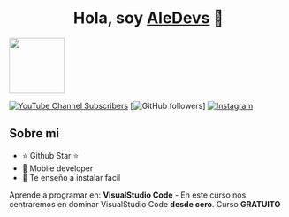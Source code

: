<div align="center">
<h1 align="center">Hola, soy <a href="https://aristi.dev">AleDevs</a> 👋</h1>
</div>
<img src="(https://github.com/user-attachments/assets/004da740-2d2d-4bb0-8f4a-f6b7a147dd42)" width="100" height="auto">

[![YouTube Channel Subscribers](https://img.shields.io/youtube/channel/subscribers/UCIjEgHA1vatSR2K4rfcdNRg?style=social)](https://youtube.com/aristidevs?sub_confirmation=1)
[![GitHub followers](https://img.shields.io/github/followers/arisguimera?style=social)]
[![Instagram](https://www.instagram.com/alesita17_?igsh=eTJoeWEyZmhzcXNk)](Instagramlogo.svg)

## Sobre mi

- ⭐ Github Star ⭐ 
- 📲 Mobile developer
- 🎥 Te enseño a instalar facil

<p>Aprende a programar en: <strong>VisualStudio Code</strong> - En este curso nos centraremos en dominar VisualStudio Code <strong>desde cero</strong>. Curso <strong>GRATUITO</strong></p>
</div>
                                                                                      
                                                                        
               
